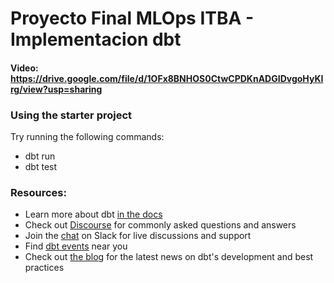 # Proyecto Final MLOps ITBA - Implementacion dbt

#### Video: https://drive.google.com/file/d/1OFx8BNHOS0CtwCPDKnADGIDvgoHyKIrg/view?usp=sharing

### Using the starter project

Try running the following commands:
- dbt run
- dbt test


### Resources:
- Learn more about dbt [in the docs](https://docs.getdbt.com/docs/introduction)
- Check out [Discourse](https://discourse.getdbt.com/) for commonly asked questions and answers
- Join the [chat](https://community.getdbt.com/) on Slack for live discussions and support
- Find [dbt events](https://events.getdbt.com) near you
- Check out [the blog](https://blog.getdbt.com/) for the latest news on dbt's development and best practices
